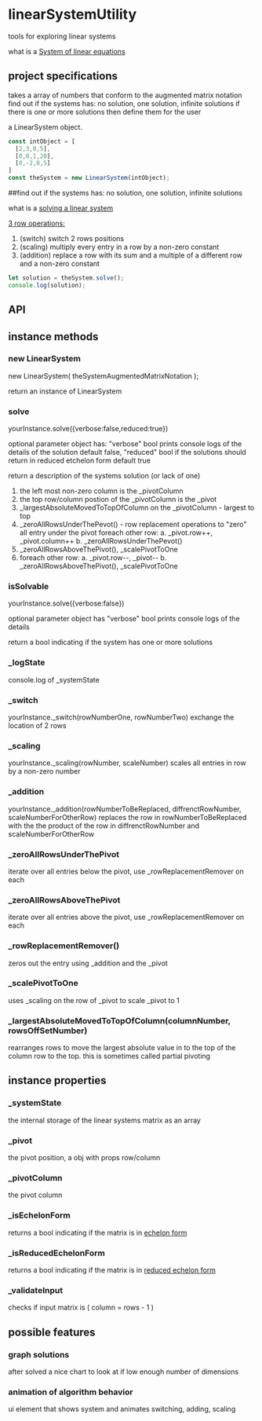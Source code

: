 # linearSystemUtility
tools for exploring linear systems

what is a [System of linear equations](https://en.wikipedia.org/wiki/System_of_linear_equations "System_of_linear_equations")

## project specifications

takes a array of numbers that conform to the augmented matrix notation
find out if the systems has: no solution, one solution, infinite solutions
if there is one or more solutions then define them for the user

a LinearSystem object.

```javascript
const intObject = [
  [2,3,0,5],
  [0,0,1,20],
  [0,-2,0,5]
]
const theSystem = new LinearSystem(intObject);
```

##find out if the systems has: no solution, one solution, infinite solutions

what is a [solving a linear system](https://en.wikipedia.org/wiki/Augmented_matrix#Solution_of_a_linear_system "solving_a_System_of_linear_equations")

[3 row operations:](https://en.wikipedia.org/wiki/Elementary_matrix#Operations "matrix_Operations")

1. (switch) switch 2 rows positions
2. (scaling) multiply every entry in a row by a non-zero constant
3. (addition) replace a row with its sum and a multiple of a different row and a non-zero constant


```javascript
let solution = theSystem.solve();
console.log(solution);
```

## API

## instance methods

### new LinearSystem
new LinearSystem( theSystemAugmentedMatrixNotation );

return an instance of LinearSystem

### solve
yourInstance.solve({verbose:false,reduced:true})

optional parameter object has:
"verbose" bool prints console logs of the details of the solution default false,
"reduced" bool if the solutions should return in reduced etchelon form default true

return a description of the systems solution (or lack of one)

1. the left most non-zero column is the _pivotColumn
2. the top row/column postion of the _pivotColumn is the _pivot
3. _largestAbsoluteMovedToTopOfColumn on the _pivotColumn - largest to top
4. _zeroAllRowsUnderThePevot() - row replacement operations to "zero" all entry under the pivot
foreach other row:
a. _pivot.row++, _pivot.column++
b. _zeroAllRowsUnderThePevot()
5. _zeroAllRowsAboveThePivot(), _scalePivotToOne
6. foreach other row:
a. _pivot.row--, _pivot--
b. _zeroAllRowsAboveThePivot(), _scalePivotToOne

### isSolvable
yourInstance.solve({verbose:false})

optional parameter object has "verbose" bool
prints console logs of the details

return a bool indicating if the system has one or more solutions

### _logState

console.log of _systemState

### _switch
yourInstance._switch(rowNumberOne, rowNumberTwo)
exchange the location of 2 rows

### _scaling
yourInstance._scaling(rowNumber, scaleNumber)
scales all entries in row by a non-zero number

### _addition
yourInstance._addition(rowNumberToBeReplaced, diffrenctRowNumber, scaleNumberForOtherRow)
replaces the row in rowNumberToBeReplaced with the the product of the row in diffrenctRowNumber and scaleNumberForOtherRow

### _zeroAllRowsUnderThePivot
iterate over all entries below the pivot, use _rowReplacementRemover on each

### _zeroAllRowsAboveThePivot
iterate over all entries above the pivot, use _rowReplacementRemover on each

### _rowReplacementRemover()
zeros out the entry using _addition and the _pivot

### _scalePivotToOne
uses _scaling on the row of _pivot to scale _pivot to 1

### _largestAbsoluteMovedToTopOfColumn(columnNumber, rowsOffSetNumber)

rearranges rows to move the largest absolute value in to the top of the column row to the top.
this is sometimes called partial pivoting

## instance properties


### _systemState
the internal storage of the linear systems matrix as an array

### _pivot
the pivot position, a obj with props row/column

### _pivotColumn
the pivot column


### _isEchelonForm
returns a bool indicating if the matrix is in [echelon form](https://en.wikipedia.org/wiki/Row_echelon_form "etchlon_Form")

### _isReducedEchelonForm
returns a bool indicating if the matrix is in [reduced echelon form](https://en.wikipedia.org/wiki/Row_echelon_form#Reduced_row_echelon_form "reduced_Etchelon_form")


### _validateInput

checks if input matrix is ( column = rows - 1 )


## possible features

### graph solutions
after solved a nice chart to look at if low enough number of dimensions

### animation of algorithm behavior
ui element that shows system and animates switching, adding, scaling
